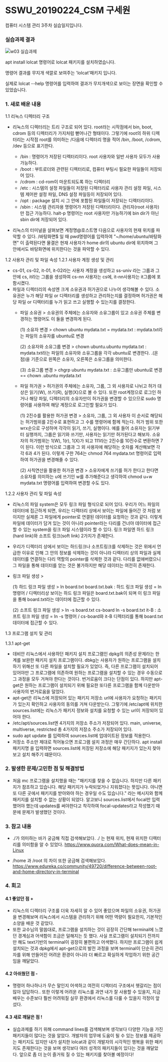 # SSWU_20190224_CSM 구세원 

컴퓨터 시스템 관리 3주차 실습일지입니다.  

### 실습과제 결과
![w03 실습과제](https://user-images.githubusercontent.com/65717358/111992812-3441a680-8b59-11eb-809f-1e3064a59d95.PNG)


apt install lolcat 명령어로 lolcat 패키지를 설치하였습니다.

명령어 결과를 무지개 색깔로 보여주는 'lolcat'패키지 입니다. 

실제로 lolcat --help 명령어를 입력하여 결과가 무지개색으로 보이는 장면을 확인할 수 있었습니다.  

### 1. 새로 배운 내용

1.1 리눅스 디렉터리 구조 
- 리눅스의 디렉터리는 트리 구조로 되어 있다. root라는 시작점에서 bin, boot, cdrom 등의 디렉터리가 가지처럼 뻗어나간 형태이다. 그렇기에 root의 하위 디렉터리는 시작점 root를 의미하는 /다음에 디렉터리 명을 적어 /bin, /boot, /cdrom, /dev 등으로 표기한다.  
  - /bin : 명령어가 저장된 디렉터리이다. root 사용자와 일반 사용자 모두가 사용가능하다. 
  - /boot : 부트로더와 관련된 디렉터리로, 컴퓨터 부팅시 필요한 파일들이 저장되어 있다. 
  - /cdrom : cd-rom이 마운트되도록 하는 디렉터리
  - /etc : 시스템의 설정 파일들이 저장된 디렉터리로 사용자 관리 설정 파일, 시스템 제어판 설정 파일, DNS 설정 파일등이 저장되어 있다. 
  - /opt : package 설치 시 그 안에 포함된 파일들이 저장되는 디렉터리이다. 
  - /sbin : 시스템 관리자용 명령어가 저장된 디렉터리이다. 관리자(root 사용자)만 접근 가능하다. halt-p 명령어는 root 사용자만 가능하기에 bin dir가 아닌 sbin dir에 저장되어 있다. 

- 리눅스의 터미널을 살펴보면 계정명@호스트명 다음으로 사용자의 현재 위치를 파악할 수 있다. /바탕화면$ 일 때 pwd명령어를 입력하여 "~/home/ubuntu/바탕화면" 이 출력된다면 물결은 현재 사용자가 home dir의 ubuntu dir에 위치하며 그 안에서도 바탕화면에 위치한다는 것을 파악할 수 있다.   

1.2 사용자 관리 및 파일 속성
1.2.1 사용자 계정 생성 및 관리
  - cs-01, cs-02, it-01, it-02라는 사용자 계정을 생성하고 ss-univ 라는 그룹과 그 안에 cs, it라는 그룹을 생성하여 cs-nn 사용자는 cs에, it-nn사용자는 it그룹에 포함시켰다. 
  - 파일과 디렉터리의 속성엔 크게 소유권과 허가권으로 나누어 생각해볼 수 있다. 소유권은 누가 해당 파일 or 디렉터리를 생성하고 관리하는지를 결정하며 허가권은 해당 파일 or 디렉터리를 누가 읽고 쓰고 실행할 수 있는지를 결정한다. 
    - 파일 소유권 > 소유권의 주체에는 소유자와 소유그룹이 있고 소유권 주체를 변경하는 명령어도 이 둘을 변경하게 된다. 
      
      (1) 소유자 변경 > chown ubuntu mydata.txt = mydata.txt : mydata.txt라는 파일의 소유자를 ubuntu로 변경
      
      (2) 소유자와 소유그룹 변경 > chown ubuntu.ubuntu mydata.txt : mydata.txt라는 파일의 소유자와 소유그룹을 각각 ubuntu로 변경한다. .(온점)을 기준으로 왼쪽은 소유자, 오른쪽은 소유그룹을 의미한다. 
      
      (3) 소유그룹 변경 > chgrp ubuntu mydata.txt : 소유그룹만 ubuntu로 변경 == chown .ubuntu mydata.txt

    - 파일 허가권 > 허가권의 주체에는 소유자, 그룹, 그 외 사용자로 나뉘고 허가 대상은 읽기(W), 쓰기(R), 실행(X)으로 볼 수 있다. 또한 root계정으로 로그인 하거나 해당 파일, 디렉터리의 소유자만이 허가권을 변경할 수 있으므로 sudo 명령어를 사용하여 해당 계정으로 로그인할 필요가 있다. 
      
      (1) 2진수를 활용한 허가권 변경 > 소유자, 그룹, 그 외 사용자 이 순서로 해당되는 허가범위를 2진수로 표현하고 그 수를 명령어에 함께 적는다. 허가 범위 또한 wrx순으로 구성하며 각각이 읽기, 쓰기, 실행이다. 예를 들어 소유자는 읽기부터 실행까지, 그룹은 읽기와 쓰기만, 사용자는 읽기만 허가된다고 해보자. 소유자의 허가범위는 1(W), 1(r), 1(X)가 되고 111라는 2진수를 10진수로 변환하면 7이 된다. 이런 방식으로 그룹과 그 외 사용자에 해당하는 숫자를 계산해보면 각각 6과 4가 된다. 이렇게 구한 764는 chmod 764 mydata.txt 명령어로 입력하여 허가권을 변경해줄 수 있다. 
      
      (2) 사칙연산을 활용한 허가권 변경 > 소유자에게 쓰기를 허가 한다고 한다면 소유자를 의미하는 u에 쓰기인 w를 추가해준다고 생각하여 chmod u+w mydata.txt 명령어를 입력하여 변경할 수도 있다. 
      
1.2.2 사용자 관리 및 파일 속성 
  - 리눅스의 파일 system은 모두 링크 파일 형식으로 되어 있다. 우리가 어느 파일의 데이터에 접근하게 되면, 우리는 디렉터리 상에서 보이는 파일에 들어간 것 처럼 보이지만 실제론 그 파일에게 pointer로 연결된 데이터를 요청하는 것과 같다. 이렇게 파일에 데이터가 담겨 있는 것이 아니라 pointer라는 다리를 건너야 데이터에 접근할 수 있는 system을 링크 파일 시스템이라 할 수 있다. 링크 파일엔 하드 링크(hard link)와 소프트 링크(soft link) 2가지가 존재한다. 
  - 우리가 디렉터리 상에서 보이는 하드링크나 소프트링크를 삭제하는 것은 위에서 언급한 이유로 인해 그 안의 정보를 삭제하는 것이 아니라 디렉터리 상의 파일과 실제 데이터를 연결하는 다리 역할의 pointer를 삭제한 것과 같다. 다리를 없애버렸으니 그 파일을 통해 데이터를 얻는 것은 불가하지만 해당 데이터는 여전히 존재한다.  
  - 링크 파일 생성 > 
    
    (1) 하드 링크 파일 생성 > ln board.txt board.txt.bak : 하드 링크 파일 생성 = ln 명령어 / 디렉터리상 보이는 하드 링크 파일은 board.txt.bak이 되며 이 링크 파일을 통해 board.txt라는 데이터에 접근할 수 있다. 
    
    (2) 소프트 링크 파일 생성 > ln -s board.txt cs-board ln -s board.txt it-B : 소프트 링크 파일 생성 = ln -s 명령어 /  cs-board와 it-B 디렉터리를 통해 board.txt 데이터에 접근할 수 있다. 

1.3 프로그램 설치 및 관리 

1.3.1 apt-get 
  - 데비안 리눅스에서 사용하던 패키지 설치 프로그램인 dpkg의 의존성 문제라는 한계를 보완한 패키지 설치 프로그램이다. dbkg는 사용자가 원하는 프로그램을 설치하기 위해선 또 다른 파일을 설치할 필요가 있었다. 즉, 다른 프로그램이 설치되어 있어야만 그 프로그램에 의존하여 원하는 프로그램을 설치할 수 있는 경우 수동으로 그 과정을 모두 거쳐야 한다는 것이다. 번거로움이 크다는 단점이 있다. 하지만 apt-get은 원하는 프로그램이 설치되기 위해 필요한 또다른 프로그램을 함께 다운받아 사용자의 번거로움을 덜었다. 
  - apt-get은 리눅스에 저장되어 있는 패키지 저장소 url에 사용자가 요청하는 패키지가 있는지 확인하고 사용자의 동의를 거쳐 다운받는다. 그렇기에 /etc/apt에 위치한 sources.list에는 리눅스가 패키지 정보와 설치를 요청할 수 있는 url이 저장되어 있어야 한다. 
  - /etc/apt/sources.list엔 4가지의 저장소 주소가 저장되어 있다. main, universe, multiverse, restricted 총 4가지의 저장소 주소가 저장되어 있다. 
  - sudo apt update 를 입력하여 sources.list에 업데이트된 정보를 적용한다. 
  - 저장소 주소만 제대로 적어놓으면 프로그램 설치 과정은 매우 간단하다. apt install 패키지명 을 입력하면 sources.list에 저장된 저장소에 해당 패키지가 있는지 찾아보고 설치 해주기 떄문이다. 
      
      
### 2. 발생한 문제/고민한 점 및 해결방법

	
- 처음 mc 프로그램을 설치했을 때는 "패키지를 찾을 수 없습니다. 하지만 다른 패키지가 참조하고 있습니다. 해당 패키지가 누락되었거나 지워졌다는 뜻입니다. 아니면 또 다른 곳에서 패키지를 받아와야 하는 경우일 수도 있습니다." 라는 메시지와 함께 패키지를 설치할 수 없는 상황이 되었다. 알고보니 sources.list에서 focal만 입력했어야 했는데 updates를 써야한다고 착각하여 focal-updates라고 작성했기 때문에 문제가 발생했던 것이다. 


### 3. 참고 내용

	
- ./가 의미하는 바가 궁금해 직접 검색해보았다. ./ 는 현재 위치, 현재 위치한 디렉터리를 의미함을 알 수 있었다. 
https://www.quora.com/What-does-mean-in-Linux 

- /home 과 /root 의 차이 또한 궁금해 검색해보았다. 
https://www.edureka.co/community/49720/difference-between-root-and-home-directory-in-terminal


### 4. 회고    
    
#### 4.1 좋았던 점 +
	
- 리눅스의 디렉터리 구조를 더욱 자세히 알 수 있어 좋았으며 파일의 소유권, 허가권을 변경해보며 리눅스에서 시스템을 관리하기 위해 어떤 역량이 필요한지, 기본적인 소양을 배운 것 같았다. 
- 또한 교수님의 말씀대로, 프로그램을 설치하는 것이 굉장히 간단해 terminal에 느꼈던 경계심과 어색함이 조금은 덜해지는 듯 했다. 사실 프로그램이 설치되기 전까지만 해도 text기반의 terminal이 굉장히 불편하고 어색했다. 하지만 프로그램이 쉽게 설치되는 것과 dpkg에서 apt-get으로의 발전 과정을 보며 terminal이 단순히 관리자를 위해 만들어진 어려운 환경이 아니라 더 빠르고 확실하게 작업하기 위한 공간임을 깨달았다. 

#### 4.2 아쉬웠던 점 -
	
- 명령어 하나하나가 무슨 말인지 어색하고 여전히 디렉터리 구조에서 헷갈리는 점이 많아 답답하다.. 또한 이렇게 어려운 리눅스를 과연 내가 잘 사용할 수 있을지, 지금 배우는 수준보다 훨씬 어려워질 실무 환경에서 리눅스를 다룰 수 있을지 걱정이 앞섰다. 	
    
#### 4.3 새로 깨달은 점 !
	
- 실습과제를 하기 위해 command lines를 검색해보며 생각보다 다양한 기능을 가진 패키지들이 많다는 것을 알았다. 개발자의 업무에 도움이 될 수 있는 정보를 제공하는 패키지도 있지만 내가 설치한 lolcat과 같이 개발자의 시각적인 행복을 위한 패키지도 존재한다는 것을 보며 생각보다 여러 성격의 패키지들이 있다는 것을 깨달았다. 앞으로 좀 더 눈이 즐거워 질 수 있는 패키지를 찾아볼 예정이다!    
	  
